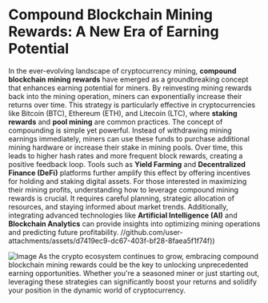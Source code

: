 # Compound Blockchain Mining Rewards: A New Era of Earning Potential
In the ever-evolving landscape of cryptocurrency mining, **compound blockchain mining rewards** have emerged as a groundbreaking concept that enhances earning potential for miners. By reinvesting mining rewards back into the mining operation, miners can exponentially increase their returns over time. This strategy is particularly effective in cryptocurrencies like Bitcoin (BTC), Ethereum (ETH), and Litecoin (LTC), where **staking rewards** and **pool mining** are common practices.
The concept of compounding is simple yet powerful. Instead of withdrawing mining earnings immediately, miners can use these funds to purchase additional mining hardware or increase their stake in mining pools. Over time, this leads to higher hash rates and more frequent block rewards, creating a positive feedback loop. Tools such as **Yield Farming** and **Decentralized Finance (DeFi)** platforms further amplify this effect by offering incentives for holding and staking digital assets.
For those interested in maximizing their mining profits, understanding how to leverage compound mining rewards is crucial. It requires careful planning, strategic allocation of resources, and staying informed about market trends. Additionally, integrating advanced technologies like **Artificial Intelligence (AI)** and **Blockchain Analytics** can provide insights into optimizing mining operations and predicting future profitability.
 //github.com/user-attachments/assets/d7419ec9-dc67-403f-bf28-8faea5f1f74f))

![Image](https://github.com/user-attachments/assets/4a25d116-2220-4385-b08e-f287af8fcbc4)
As the crypto ecosystem continues to grow, embracing compound blockchain mining rewards could be the key to unlocking unprecedented earning opportunities. Whether you're a seasoned miner or just starting out, leveraging these strategies can significantly boost your returns and solidify your position in the dynamic world of cryptocurrency. 
